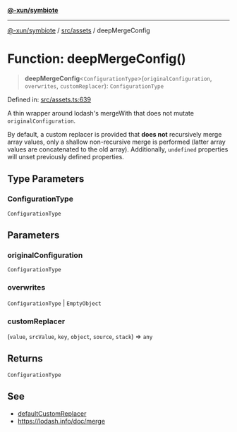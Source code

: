 [**@-xun/symbiote**](../../../README.md)

***

[@-xun/symbiote](../../../README.md) / [src/assets](../README.md) / deepMergeConfig

# Function: deepMergeConfig()

> **deepMergeConfig**\<`ConfigurationType`\>(`originalConfiguration`, `overwrites`, `customReplacer`): `ConfigurationType`

Defined in: [src/assets.ts:639](https://github.com/Xunnamius/symbiote/blob/0c3e0bfece176e500e7e5d21eaaf5876e03a08a9/src/assets.ts#L639)

A thin wrapper around lodash's mergeWith that does not mutate
`originalConfiguration`.

By default, a custom replacer is provided that **does not** recursively merge
array values, only a shallow non-recursive merge is performed (latter array
values are concatenated to the old array). Additionally, `undefined`
properties will unset previously defined properties.

## Type Parameters

### ConfigurationType

`ConfigurationType`

## Parameters

### originalConfiguration

`ConfigurationType`

### overwrites

`ConfigurationType` | `EmptyObject`

### customReplacer

(`value`, `srcValue`, `key`, `object`, `source`, `stack`) => `any`

## Returns

`ConfigurationType`

## See

 - [defaultCustomReplacer](defaultCustomReplacer.md)
 - https://lodash.info/doc/merge
